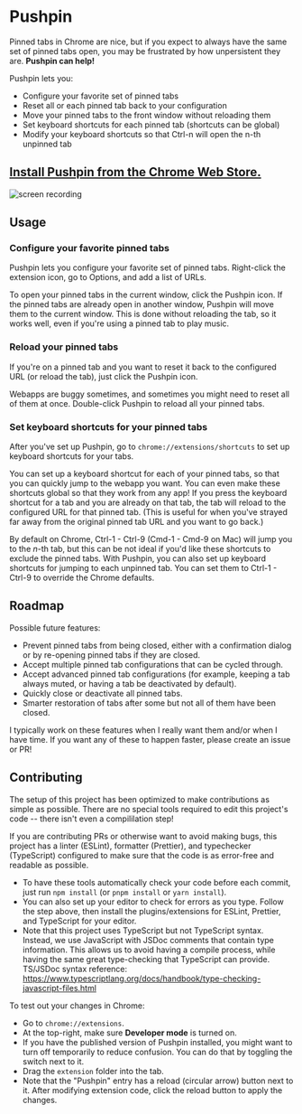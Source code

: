 # Pushpin

Pinned tabs in Chrome are nice, but if you expect to always have the same set of
pinned tabs open, you may be frustrated by how unpersistent they are. **Pushpin
can help!**

Pushpin lets you:

- Configure your favorite set of pinned tabs
- Reset all or each pinned tab back to your configuration
- Move your pinned tabs to the front window without reloading them
- Set keyboard shortcuts for each pinned tab (shortcuts can be global)
- Modify your keyboard shortcuts so that Ctrl-n will open the n-th unpinned tab

## [Install Pushpin from the Chrome Web Store.](https://chrome.google.com/webstore/detail/oeccdogiekfcglkneepeaodoendiikic)

![screen recording](resources/screencast-0-800@15.gif)

## Usage

### Configure your favorite pinned tabs

Pushpin lets you configure your favorite set of pinned tabs. Right-click the
extension icon, go to Options, and add a list of URLs.

To open your pinned tabs in the current window, click the Pushpin icon. If the
pinned tabs are already open in another window, Pushpin will move them to the
current window. This is done without reloading the tab, so it works well, even
if you're using a pinned tab to play music.

### Reload your pinned tabs

If you're on a pinned tab and you want to reset it back to the configured URL
(or reload the tab), just click the Pushpin icon.

Webapps are buggy sometimes, and sometimes you might need to reset all of them
at once. Double-click Pushpin to reload all your pinned tabs.

### Set keyboard shortcuts for your pinned tabs

After you've set up Pushpin, go to `chrome://extensions/shortcuts` to set up
keyboard shortcuts for your tabs.

You can set up a keyboard shortcut for each of your pinned tabs, so that you can
quickly jump to the webapp you want. You can even make these shortcuts global so
that they work from any app! If you press the keyboard shortcut for a tab and
you are already on that tab, the tab will reload to the configured URL for that
pinned tab. (This is useful for when you've strayed far away from the original
pinned tab URL and you want to go back.)

By default on Chrome, Ctrl-1 - Ctrl-9 (Cmd-1 - Cmd-9 on Mac) will jump you to
the _n_-th tab, but this can be not ideal if you'd like these shortcuts to
exclude the pinned tabs. With Pushpin, you can also set up keyboard shortcuts
for jumping to each unpinned tab. You can set them to Ctrl-1 - Ctrl-9 to
override the Chrome defaults.

## Roadmap

Possible future features:

- Prevent pinned tabs from being closed, either with a confirmation dialog or by
  re-opening pinned tabs if they are closed.
- Accept multiple pinned tab configurations that can be cycled through.
- Accept advanced pinned tab configurations (for example, keeping a tab always
  muted, or having a tab be deactivated by default).
- Quickly close or deactivate all pinned tabs.
- Smarter restoration of tabs after some but not all of them have been closed.

I typically work on these features when I really want them and/or when I have
time. If you want any of these to happen faster, please create an issue or PR!

## Contributing

The setup of this project has been optimized to make contributions as simple as
possible. There are no special tools required to edit this project's code --
there isn't even a compililation step!

If you are contributing PRs or otherwise want to avoid making bugs, this project
has a linter (ESLint), formatter (Prettier), and typechecker (TypeScript)
configured to make sure that the code is as error-free and readable as possible.

- To have these tools automatically check your code before each commit, just run
  `npm install` (or `pnpm install` or `yarn install`).
- You can also set up your editor to check for errors as you type. Follow the
  step above, then install the plugins/extensions for ESLint, Prettier, and
  TypeScript for your editor.
- Note that this project uses TypeScript but not TypeScript syntax. Instead, we
  use JavaScript with JSDoc comments that contain type information. This allows
  us to avoid having a compile process, while having the same great
  type-checking that TypeScript can provide. TS/JSDoc syntax reference:
  https://www.typescriptlang.org/docs/handbook/type-checking-javascript-files.html

To test out your changes in Chrome:

- Go to `chrome://extensions`.
- At the top-right, make sure **Developer mode** is turned on.
- If you have the published version of Pushpin installed, you might want to turn
  off temporarily to reduce confusion. You can do that by toggling the switch
  next to it.
- Drag the `extension` folder into the tab.
- Note that the "Pushpin" entry has a reload (circular arrow) button next to it.
  After modifying extension code, click the reload button to apply the changes.
